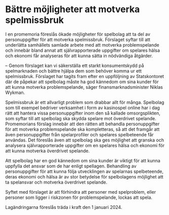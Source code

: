 # Bättre möjligheter att motverka spelmissbruk

I en promemoria föreslås ökade möjligheter för spelbolag att ta del av personuppgifter för att motverka spelmissbruk. Förslaget syftar till att underlätta samhällets samlade arbete med att motverka problemspelande och innebär bland annat att självrapporterade uppgifter om spelares hälsa och ekonomi får analyseras för att kunna sätta in nödvändiga åtgärder.

– Genom förslaget kan vi säkerställa ett starkt konsumentskydd på spelmarknaden och bättre hjälpa dem som behöver komma ur ett spelmissbruk. Förslaget har tagits fram efter en uppföljning av Statskontoret där de påpekar att spelbolag måste ha god kännedom om sina kunder för att kunna motverka problemspelande, säger finansmarknadsminister Niklas Wykman.

Spelmissbruk är ett allvarligt problem som drabbar allt för många. Spelbolag som till exempel bedriver verksamhet i form av kasinospel online har i dag rätt att hantera vissa personuppgifter inom den så kallade omsorgsplikten, som syftar till att spelbolag ska skydda spelare mot överdrivet spelande. Promemorians förslag innebär att den rätten att behandla personuppgifter för att motverka problemspelande ska kompletteras, så att det framgår att även personuppgifter från spelarprofiler och spelares spelbeteende får användas. Det föreslås även att spelbolag ska ges möjlighet att granska och analysera självrapporterade uppgifter om en spelares hälsa och ekonomi för att kunna motverka överdrivet spelande.

Att spelbolag har en god kännedom om sina kunder är viktigt för att kunna uppfylla det ansvar som de har enligt spellagen. Behandling av personuppgifter för att kunna följa utvecklingen av spelarnas spelbeteende, deras ekonomi och hälsa är av stor betydelse för spelbolagens möjlighet att ta spelansvar och motverka överdrivet spelande.

Syftet med förslaget är att förhindra att personer med spelproblem, eller personer som ligger i riskzonen för problemspelande, lockas att spela.

Lagändringarna föreslås träda i kraft den 1 januari 2024.
